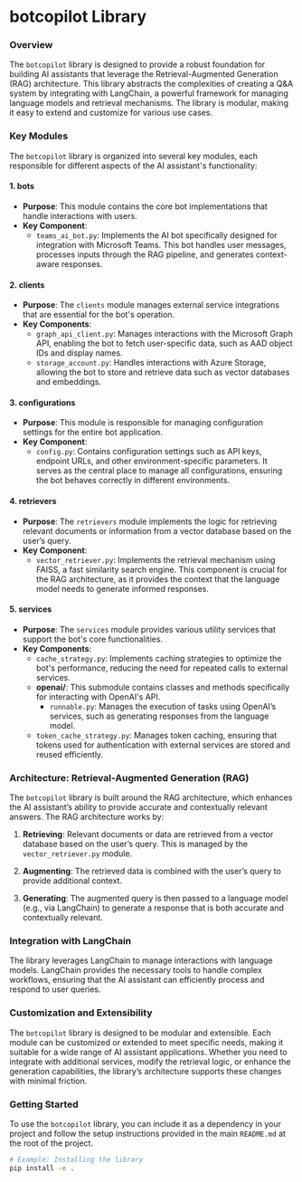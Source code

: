 # botcopilot Library

### Overview

The `botcopilot` library is designed to provide a robust foundation for building AI assistants that leverage the Retrieval-Augmented Generation (RAG) architecture. This library abstracts the complexities of creating a Q&A system by integrating with LangChain, a powerful framework for managing language models and retrieval mechanisms. The library is modular, making it easy to extend and customize for various use cases.

### Key Modules

The `botcopilot` library is organized into several key modules, each responsible for different aspects of the AI assistant's functionality:

#### 1. **bots**

- **Purpose**: This module contains the core bot implementations that handle interactions with users. 
- **Key Component**:
  - `teams_ai_bot.py`: Implements the AI bot specifically designed for integration with Microsoft Teams. This bot handles user messages, processes inputs through the RAG pipeline, and generates context-aware responses.

#### 2. **clients**

- **Purpose**: The `clients` module manages external service integrations that are essential for the bot's operation.
- **Key Components**:
  - `graph_api_client.py`: Manages interactions with the Microsoft Graph API, enabling the bot to fetch user-specific data, such as AAD object IDs and display names.
  - `storage_account.py`: Handles interactions with Azure Storage, allowing the bot to store and retrieve data such as vector databases and embeddings.

#### 3. **configurations**

- **Purpose**: This module is responsible for managing configuration settings for the entire bot application.
- **Key Component**:
  - `config.py`: Contains configuration settings such as API keys, endpoint URLs, and other environment-specific parameters. It serves as the central place to manage all configurations, ensuring the bot behaves correctly in different environments.

#### 4. **retrievers**

- **Purpose**: The `retrievers` module implements the logic for retrieving relevant documents or information from a vector database based on the user’s query.
- **Key Component**:
  - `vector_retriever.py`: Implements the retrieval mechanism using FAISS, a fast similarity search engine. This component is crucial for the RAG architecture, as it provides the context that the language model needs to generate informed responses.

#### 5. **services**

- **Purpose**: The `services` module provides various utility services that support the bot's core functionalities.
- **Key Components**:
  - `cache_strategy.py`: Implements caching strategies to optimize the bot's performance, reducing the need for repeated calls to external services.
  - **openai/**: This submodule contains classes and methods specifically for interacting with OpenAI's API.
    - `runnable.py`: Manages the execution of tasks using OpenAI’s services, such as generating responses from the language model.
  - `token_cache_strategy.py`: Manages token caching, ensuring that tokens used for authentication with external services are stored and reused efficiently.

### Architecture: Retrieval-Augmented Generation (RAG)

The `botcopilot` library is built around the RAG architecture, which enhances the AI assistant’s ability to provide accurate and contextually relevant answers. The RAG architecture works by:

1. **Retrieving**: Relevant documents or data are retrieved from a vector database based on the user’s query. This is managed by the `vector_retriever.py` module.
  
2. **Augmenting**: The retrieved data is combined with the user’s query to provide additional context.

3. **Generating**: The augmented query is then passed to a language model (e.g., via LangChain) to generate a response that is both accurate and contextually relevant.

### Integration with LangChain

The library leverages LangChain to manage interactions with language models. LangChain provides the necessary tools to handle complex workflows, ensuring that the AI assistant can efficiently process and respond to user queries.

### Customization and Extensibility

The `botcopilot` library is designed to be modular and extensible. Each module can be customized or extended to meet specific needs, making it suitable for a wide range of AI assistant applications. Whether you need to integrate with additional services, modify the retrieval logic, or enhance the generation capabilities, the library’s architecture supports these changes with minimal friction.

### Getting Started

To use the `botcopilot` library, you can include it as a dependency in your project and follow the setup instructions provided in the main `README.md` at the root of the project.

```bash
# Example: Installing the library
pip install -e .
